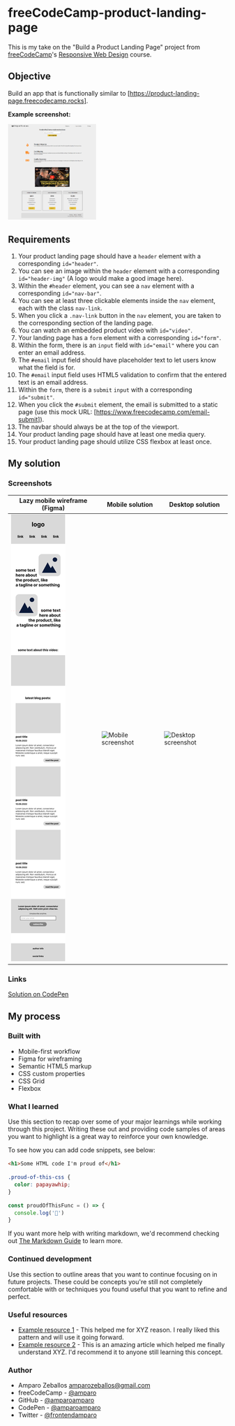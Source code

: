 
# freeCodeCamp-product-landing-page

This is my take on the "Build a Product Landing Page" project from [freeCodeCamp](http://freecodecamp.org)'s [Responsive Web Design](https://www.freecodecamp.org/learn/2022/responsive-web-design/) course.

## Objective

Build an app that is functionally similar to [https://product-landing-page.freecodecamp.rocks].

**Example screenshot:**  

<img src="images/fcc-desktop-screenshot.png" width=40% alt="Screenshot of freeCodeCamp's example">  

## Requirements

1. Your product landing page should have a `header` element with a corresponding `id="header"`.
2. You can see an image within the `header` element with a corresponding `id="header-img"` (A logo would make a good image here).
3. Within the `#header` element, you can see a `nav` element with a corresponding `id="nav-bar"`.
4. You can see at least three clickable elements inside the `nav` element, each with the class `nav-link`.
5. When you click a `.nav-link` button in the `nav` element, you are taken to the corresponding section of the landing page.
6. You can watch an embedded product video with `id="video"`.
7. Your landing page has a `form` element with a corresponding `id="form"`.
8. Within the form, there is an `input` field with `id="email"` where you can enter an email address.
9. The `#email` input field should have placeholder text to let users know what the field is for.
10. The `#email` input field uses HTML5 validation to confirm that the entered text is an email address.
11. Within the `form`, there is a `submit` `input` with a corresponding `id="submit"`.
12. When you click the `#submit` element, the email is submitted to a static page (use this mock URL: [https://www.freecodecamp.com/email-submit]).
13. The navbar should always be at the top of the viewport.
14. Your product landing page should have at least one media query.
15. Your product landing page should utilize CSS flexbox at least once.

## My solution

### Screenshots

| Lazy mobile wireframe (Figma) | Mobile solution | Desktop solution |
| ------------- | ------------- | ------------- |
| ![Lazy mobile wireframe on Figma](images/rough-mobile-wireframe.png)  | ![Mobile screenshot](screenshot-mobile.png) | ![Desktop screenshot](screenshot-desktop.png)

### Links

[Solution on CodePen](https://codepen.io/amparoamparo/)

## My process

### Built with

* Mobile-first workflow
* Figma for wireframing
* Semantic HTML5 markup
* CSS custom properties
* CSS Grid
* Flexbox

### What I learned

Use this section to recap over some of your major learnings while working through this project. Writing these out and providing code samples of areas you want to highlight is a great way to reinforce your own knowledge.

To see how you can add code snippets, see below:

```html
<h1>Some HTML code I'm proud of</h1>
```

```css
.proud-of-this-css {
  color: papayawhip;
}
```

```js
const proudOfThisFunc = () => {
  console.log('🎉')
}
```

If you want more help with writing markdown, we'd recommend checking out [The Markdown Guide](https://www.markdownguide.org/) to learn more.

### Continued development

Use this section to outline areas that you want to continue focusing on in future projects. These could be concepts you're still not completely comfortable with or techniques you found useful that you want to refine and perfect.

### Useful resources

* [Example resource 1](https://www.example.com) - This helped me for XYZ reason. I really liked this pattern and will use it going forward.
* [Example resource 2](https://www.example.com) - This is an amazing article which helped me finally understand XYZ. I'd recommend it to anyone still learning this concept.

### Author

* Amparo Zeballos [amparozeballos@gmail.com](mailto:amparozeballos@gmail.com)
* freeCodeCamp - [@amparo](https://www.freecodecamp.org/amparo)
* GitHub - [@amparoamparo](https://github.com/amparoamparo)
* CodePen - [@amparoamparo](https://codepen.io/amparoamparo)
* Twitter - [@frontendamparo](https://twitter.com/frontendamparo)
